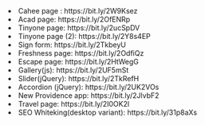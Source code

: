 <li> Cahee page : https://bit.ly/2W9Ksez
<li> Acad page: https://bit.ly/2OfENRp
<li> Tinyone page: https://bit.ly/2ucSpDV
<li> Tinyone page (2): https://bit.ly/2Y8s4EP
<li> Sign form: https://bit.ly/2TkbeyU
<li> Freshness page: https://bit.ly/2OdfiQz 
<li> Escape page: https://bit.ly/2HtWegG
<li> Gallery(js): https://bit.ly/2UF5mSt
<li> Slider(jQuery): https://bit.ly/2TkRefH
<li> Accordion (jQuery): https://bit.ly/2UK2VOs
<li> New Providence app: https://bit.ly/2JlvbF2 
<li> Travel page: https://bit.ly/2I0OK2l  
<li> SEO Whiteking(desktop variant): https://bit.ly/31p8aXs  

